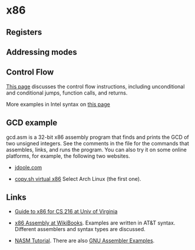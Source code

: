 # x86

## Registers


## Addressing modes


## Control Flow

[This page](https://en.wikibooks.org/wiki/X86_Assembly/Control_Flow) discusses
the control flow instructions, including unconditional and conditional jumps, 
function calls, and returns.

More examples in Intel syntax on [this
page](https://www.cs.uaf.edu/2017/fall/cs301/lecture/09_01_loops.html)

## GCD example

gcd.asm is a 32-bit x86 assembly program that finds and prints the GCD of two
unsigned integers. See the comments in the file for the commands that
assembles, links, and runs the program. You can also try it on some online
platforms, for example, the following two websites.

*   [jdoole.com](https://www.jdoodle.com/compile-assembler-nasm-online/)

*   [copy.sh virtual x86](https://copy.sh/v86/) Select Arch Linux (the first one).

## Links

*   [Guide to x86 for CS 216 at Univ of
    Virginia](https://www.cs.virginia.edu/~evans/cs216/guides/x86.html)   

*   [x86 Assembly at WikiBooks](https://en.wikibooks.org/wiki/X86_Assembly). Examples
    are written in AT&T syntax. Different assemblers and syntax types are discussed.

*   [NASM Tutorial](https://cs.lmu.edu/~ray/notes/nasmtutorial/). There are also 
    [GNU Assembler Examples](https://cs.lmu.edu/~ray/notes/gasexamples/).
